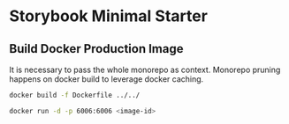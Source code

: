 # Storybook Minimal Starter

## Build Docker Production Image

It is necessary to pass the whole monorepo as context.
Monorepo pruning happens on docker build to leverage docker caching.

```bash
docker build -f Dockerfile ../../

docker run -d -p 6006:6006 <image-id>
```
